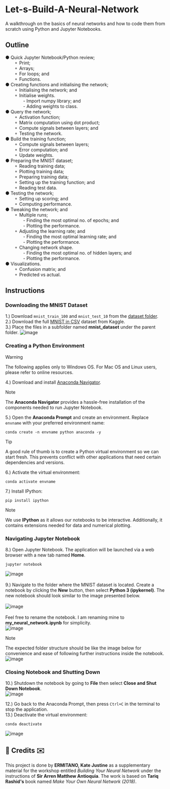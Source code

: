 # Let-s-Build-A-Neural-Network
A walkthrough on the basics of neural networks and how to code them from scratch using Python and Jupyter Notebooks.

## Outline
● Quick Jupyter Notebook/Python review;</br>
&emsp;&emsp;⚬ Print;</br>
&emsp;&emsp;⚬ Arrays; </br>
&emsp;&emsp;⚬ For loops; and</br>
&emsp;&emsp;⚬ Functions.</br>
● Creating functions and initialising the network;</br>
&emsp;&emsp;⚬ Initialising the network; and</br>
&emsp;&emsp;⚬ Initialise weights.</br>
&emsp;&emsp;&emsp;&emsp;- Import numpy library; and</br>
&emsp;&emsp;&emsp;&emsp;- Adding weights to class.</br>
● Query the network; </br>
&emsp;&emsp;⚬ Activation function;</br>
&emsp;&emsp;⚬ Matrix computation using dot product;</br>
&emsp;&emsp;⚬ Compute signals between layers; and</br>
&emsp;&emsp;⚬ Testing the network.</br>
● Build the training function;</br>
&emsp;&emsp;⚬ Compute signals between layers;</br>
&emsp;&emsp;⚬ Error computation; and</br>
&emsp;&emsp;⚬ Update weights.</br>
● Preparing the MNIST dataset; </br>
&emsp;&emsp;⚬ Reading training data;</br>
&emsp;&emsp;⚬ Plotting training data;</br>
&emsp;&emsp;⚬ Preparing training data;</br>
&emsp;&emsp;⚬ Setting up the training function; and</br>
&emsp;&emsp;⚬ Reading test data.</br>
● Testing the network;</br>
&emsp;&emsp;⚬ Setting up scoring; and</br>
&emsp;&emsp;⚬ Computing performance.</br>
● Tweaking the network; and</br>
&emsp;&emsp;⚬ Multiple runs;</br>
&emsp;&emsp;&emsp;&emsp;- Finding the most optimal no. of epochs; and</br>
&emsp;&emsp;&emsp;&emsp;- Plotting the performance.</br>
&emsp;&emsp;⚬ Adjusting the learning rate; and</br>
&emsp;&emsp;&emsp;&emsp;- Finding the most optimal learning rate; and</br>
&emsp;&emsp;&emsp;&emsp;- Plotting the performance.</br>
&emsp;&emsp;⚬ Changing network shape.</br>
&emsp;&emsp;&emsp;&emsp;- Finding the most optimal no. of hidden layers; and</br>
&emsp;&emsp;&emsp;&emsp;- Plotting the performance.</br>
● Visualizations.</br>
&emsp;&emsp;⚬ Confusion matrix; and</br>
&emsp;&emsp;⚬ Predicted vs actual.</br>

## Instructions
### Downloading the MNIST Dataset
1.) Download `mnist_train_100` and `mnist_test_10` from the <a href="https://github.com/mitano-17/Let-s-Build-A-Neural-Network/tree/main/mnist_dataset">dataset folder</a>. </br>
2.) Download the full <a href="https://www.kaggle.com/datasets/oddrationale/mnist-in-csv?resource=download">MNIST in CSV</a> dataset from Kaggle. </br>
3.) Place the files in a subfolder named **mnist_dataset** under the parent folder.
![image](https://github.com/user-attachments/assets/c60dbad7-d655-4721-92f4-ccb7a191b22e)

### Creating a Python Environment
> [!WARNING]
> The following applies only to Windows OS. For Mac OS and Linux users, please refer to online resources.

4.) Download and install <a href="https://www.anaconda.com/download/">Anaconda Navigator</a>. </br>
> [!NOTE]
> The **Anaconda Navigator** provides a hassle-free installation of the components needed to run Jupyter Notebook.

5.) Open the **Anaconda Prompt** and create an environment. Replace `envname` with your preferred environment name:</br>
```
conda create -n envname python anaconda -y
```
> [!TIP]
> A good rule of thumb is to create a Python virtual environment so we can start fresh. This prevents conflict with other applications that need certain dependencies and versions.

6.) Activate the virtual environment:
```
conda activate envname
```
7.) Install IPython:
```
pip install ipython
```
> [!NOTE]
> We use **IPython** as it allows our notebooks to be interactive. Additionally, it contains extensions needed for data and numerical plotting.

### Navigating Jupyter Notebook
8.) Open Jupyter Notebook. The application will be launched via a web browser with a new tab named **Home**.
```
jupyter notebook
```
![image](https://github.com/user-attachments/assets/5b631bfb-1727-4ba0-be5c-183af114c1a5)</br>
</br>
9.) Navigate to the folder where the MNIST dataset is located. Create a notebook by clicking the **New** button, then select **Python 3 (ipykernel)**. The new notebook should look similar to the image presented below. </br></br>
![image](https://github.com/user-attachments/assets/d8b3d105-d5b6-4ecb-ad73-395289ed2f02)</br>
</br>Feel free to rename the notebook. I am renaming mine to **my_neural_network.ipynb** for simplicity.</br>
![image](https://github.com/user-attachments/assets/30215dd2-1334-40e7-a8b7-e9647d062500)

> [!NOTE]
> The expected folder structure should be like the image below for convenience and ease of following further instructions inside the notebook.</br>
> ![image](https://github.com/user-attachments/assets/a9db673b-5334-4659-9394-7c864f947165)

### Closing Notebook and Shutting Down
10.) Shutdown the notebook by going to <b>File</b> then select **Close and Shut Down Notebook**.</br>
![image](https://github.com/user-attachments/assets/ceb0d21f-3bd5-4df7-a4db-ac457093a27c)</br>

12.) Go back to the Anaconda Prompt, then press `Ctrl+C` in the terminal to stop the application.</br>
13.) Deactivate the virtual environment:</br>
```
conda deactivate
```
![image](https://github.com/user-attachments/assets/fd5f2ff7-61d6-4389-a4eb-d379448bf32c)


<h2>💌 Credits ✉️</h2>
This project is done by <b>ERMITANO, Kate Justine</b> as a supplementary material for the workshop entitled <i>Building Your Neural Network</i> under the instructions of <b>Sir Arren Matthew Antioquia</b>. The work is based on <b>Tariq Rashid's</b> book named <i>Make Your Own Neural Network (2018)</i>. 
